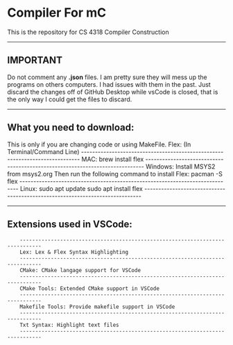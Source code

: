 # Compiler For mC

This is the repository for CS 4318 Compiler Construction
_______________________________________________________________________________________________________________

## **IMPORTANT**

Do not comment any **.json** files. I am pretty sure they will mess up the programs on others computers. I had issues with them in the past. Just discard the changes off of GitHub Desktop while vsCode is closed, that is the only way I could get the files to discard.
_______________________________________________________________________________________________________________

## What you need to download:
This is only if you are changing code or using MakeFile.
    Flex: (In Terminal/Command Line)
        -----------------------------------------------------------------------------
        MAC:        brew install flex
        -----------------------------------------------------------------------------
        Windows:    Install MSYS2 from msys2.org
                    Then run the following command to install Flex: pacman -S flex
        -----------------------------------------------------------------------------
        Linux:      sudo apt update
                    sudo apt install flex
        -----------------------------------------------------------------------------

_____________________________________________________________________________________________        
        

## Extensions used in VSCode:
        -----------------------------------------------------------------------------
        Lex: Lex & Flex Syntax Highlighting
        -----------------------------------------------------------------------------
        CMake: CMake langage support for VSCode
        -----------------------------------------------------------------------------
        CMake Tools: Extended CMake support in VSCode
        -----------------------------------------------------------------------------
        Makefile Tools: Provide makefile support in VSCode
        -----------------------------------------------------------------------------
        Txt Syntax: Highlight text files
        -----------------------------------------------------------------------------
